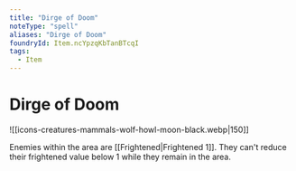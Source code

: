 ```yaml
---
title: "Dirge of Doom"
noteType: "spell"
aliases: "Dirge of Doom"
foundryId: Item.ncYpzqKbTanBTcqI
tags:
  - Item
---
```


# Dirge of Doom
![[icons-creatures-mammals-wolf-howl-moon-black.webp|150]]

Enemies within the area are [[Frightened|Frightened 1]]. They can't reduce their frightened value below 1 while they remain in the area.
